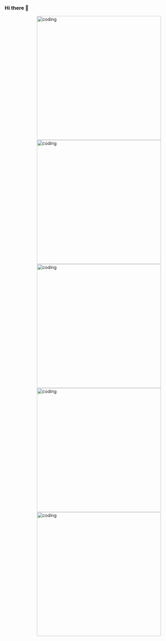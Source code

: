 ### Hi there 👋

<img align="right" alt="coding" width="400" src="https://github.com/aayushgithub1/aayushgithub1/assets/100990694/7b3b20a6-027c-491a-96e9-db47d8d452e8">
<img align="right" alt="coding" width="400" src= "https://github-readme-stats.vercel.app/api?username=aayushgithub1&show_icons=true&theme=dark#gh-dark-mode-only">
<img align="right" alt="coding" width="400" src= "https://github.com/aayushgithub1/github-readme-stats#gh-dark-mode-only">
<img align="right" alt="coding" width="400" src= "https://github-readme-stats.vercel.app/api?username=aayushgithub1&show_icons=true&theme=default#gh-light-mode-only"><img align="right" alt="coding" width="400" src= "https://github.com/aayushgithub1/github-readme-stats#gh-light-mode-only">

<!--
**aayushgithub1/aayushgithub1** is a ✨ _special_ ✨ repository because its `README.md` (this file) appears on your GitHub profile.

Here are some ideas to get you started:

- 🔭 I’m currently working on ...
- 🌱 I’m currently learning ...
- 👯 I’m looking to collaborate on ...
- 🤔 I’m looking for help with ...
- 💬 Ask me about ...
- 📫 How to reach me: ...
- 😄 Pronouns: ...
- ⚡ Fun fact: ...
-->

